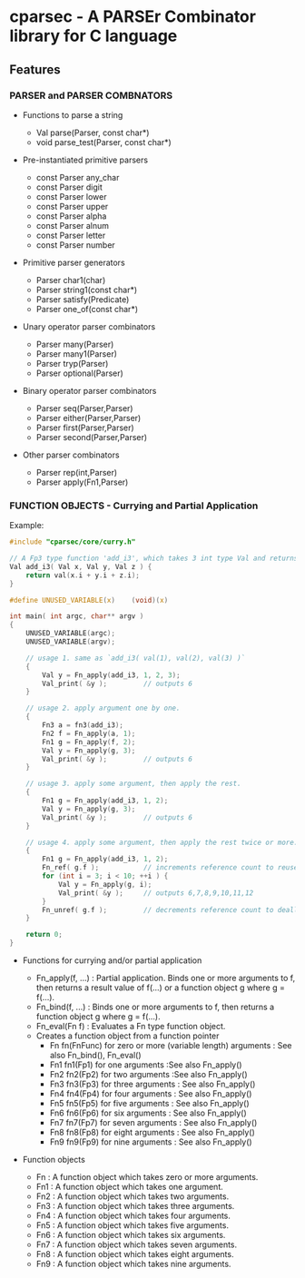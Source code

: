 # cparsec - A PARSEr Combinator library for C language

## Features

### PARSER and PARSER COMBNATORS

- Functions to parse a string
    - Val parse(Parser, const char*)
    - void parse_test(Parser, const char*)

- Pre-instantiated primitive parsers
    - const Parser any_char
    - const Parser digit
    - const Parser lower
    - const Parser upper
    - const Parser alpha
    - const Parser alnum
    - const Parser letter
    - const Parser number

- Primitive parser generators
    - Parser char1(char)
    - Parser string1(const char*)
    - Parser satisfy(Predicate)
    - Parser one_of(const char*)

- Unary operator parser combinators
    - Parser many(Parser)
    - Parser many1(Parser)
    - Parser tryp(Parser)
    - Parser optional(Parser)

- Binary operator parser combinators
    - Parser seq(Parser,Parser)
    - Parser either(Parser,Parser)
    - Parser first(Parser,Parser)
    - Parser second(Parser,Parser)

- Other parser combinators
    - Parser rep(int,Parser)
    - Parser apply(Fn1,Parser)

### FUNCTION OBJECTS - Currying and Partial Application

Example:

~~~c
#include "cparsec/core/curry.h"

// A Fp3 type function 'add_i3', which takes 3 int type Val and returns sum of them.
Val add_i3( Val x, Val y, Val z ) {
    return val(x.i + y.i + z.i);
}

#define UNUSED_VARIABLE(x)    (void)(x)

int main( int argc, char** argv )
{
    UNUSED_VARIABLE(argc);
    UNUSED_VARIABLE(argv);

    // usage 1. same as `add_i3( val(1), val(2), val(3) )`
    {
        Val y = Fn_apply(add_i3, 1, 2, 3);
        Val_print( &y );         // outputs 6
    }

    // usage 2. apply argument one by one.
    {
        Fn3 a = fn3(add_i3);
        Fn2 f = Fn_apply(a, 1);
        Fn1 g = Fn_apply(f, 2);
        Val y = Fn_apply(g, 3);
        Val_print( &y );         // outputs 6
    }

    // usage 3. apply some argument, then apply the rest.
    {
        Fn1 g = Fn_apply(add_i3, 1, 2);
        Val y = Fn_apply(g, 3);
        Val_print( &y );         // outputs 6
    }

    // usage 4. apply some argument, then apply the rest twice or more.
    {
        Fn1 g = Fn_apply(add_i3, 1, 2);
        Fn_ref( g.f );           // increments reference count to reuse
        for (int i = 3; i < 10; ++i ) {
            Val y = Fn_apply(g, i);
            Val_print( &y );     // outputs 6,7,8,9,10,11,12
        }
        Fn_unref( g.f );         // decrements reference count to deallocate
    }

    return 0;
}
~~~

- Functions for currying and/or partial application
    - Fn_apply(f, ...)
      : Partial application. Binds one or more arguments to f, then
        returns a result value of f(...) or a function object g where
        g = f(...).
    - Fn_bind(f, ...)
      : Binds one or more arguments to f, then returns a function
        object g where g = f(...).
    - Fn_eval(Fn f)
      : Evaluates a Fn type function object.
    - Creates a function object from a function pointer
      - Fn  fn(FnFunc) for zero or more (variable length) arguments
        : See also Fn_bind(), Fn_eval()
      - Fn1 fn1(Fp1) for one arguments
        :See also Fn_apply()
      - Fn2 fn2(Fp2) for two arguments
        :See also Fn_apply()
      - Fn3 fn3(Fp3) for three arguments
        : See also Fn_apply()
      - Fn4 fn4(Fp4) for four arguments
        : See also Fn_apply()
      - Fn5 fn5(Fp5) for five arguments
        : See also Fn_apply()
      - Fn6 fn6(Fp6) for six arguments
        : See also Fn_apply()
      - Fn7 fn7(Fp7) for seven arguments
        : See also Fn_apply()
      - Fn8 fn8(Fp8) for eight arguments
        : See also Fn_apply()
      - Fn9 fn9(Fp9) for nine arguments
        : See also Fn_apply()

- Function objects
    - Fn
      : A function object which takes zero or more arguments.
    - Fn1
      : A function object which takes one argument.
    - Fn2
      : A function object which takes two arguments.
    - Fn3
      : A function object which takes three arguments.
    - Fn4
      : A function object which takes four arguments.
    - Fn5
      : A function object which takes five arguments.
    - Fn6
      : A function object which takes six arguments.
    - Fn7
      : A function object which takes seven arguments.
    - Fn8
      : A function object which takes eight arguments.
    - Fn9
      : A function object which takes nine arguments.
